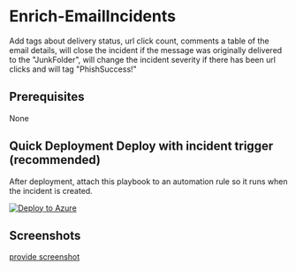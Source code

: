 # Enrich-EmailIncidents

Add tags about delivery status, url click count, comments a table of the email details, will close the incident if the message was originally delivered to the "JunkFolder", will change the incident severity if there has been url clicks and will tag "PhishSuccess!"

## Prerequisites

None

## Quick Deployment **Deploy with incident trigger** (recommended)

After deployment, attach this playbook to an automation rule so it runs when the incident is created.

[![Deploy to Azure](https://aka.ms/deploytoazurebutton)](https://portal.azure.com/#create/Microsoft.Template/uri/https%3A%2F%2Fraw.githubusercontent.com%2FJakeD-5Q%2FCustomPlaybooks%2Fmain%2FEnrich-EmailIncidents%2Fazuredeploy.json)

## Screenshots
[provide screenshot]()
